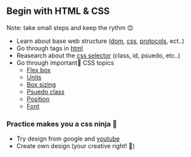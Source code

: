 ## Begin with HTML & CSS

Note: take small steps and keep the rythm 😊
- Learn about base web structure ([dom](https://www.w3schools.com/whatis/whatis_htmldom.asp), [css](https://www.w3schools.com/whatis/whatis_css.asp), [protocols](https://www.w3schools.com/whatis/whatis_http.asp), ect..)
- Go through tags in [html](https://github.com/mohammedafeef/js-tuts/tree/master)
- Reasearch about the [css selector](https://www.w3schools.com/css/css_selectors.asp) (class, id, psuedo, etc..)
- Go through important🚨 CSS topics
  - [Flex box](https://css-tricks.com/snippets/css/a-guide-to-flexbox/)
  - [Units](https://www.w3schools.com/cssref/css_units.asp)
  - [Box sizing](https://www.w3schools.com/css/css3_box-sizing.asp)
  - [Psuedo class](https://www.w3schools.com/css/css_pseudo_classes.asp)
  - [Position](https://css-tricks.com/almanac/properties/p/position/)
  - [Font](https://www.w3schools.com/cssref/pr_font_font.asp)

### Practice makes you a css ninja 🌝
- Try design from google and [youtube](https://www.youtube.com/c/EasyTutorialsVideo/videos)
- Create own design (your creative right! 🚀)